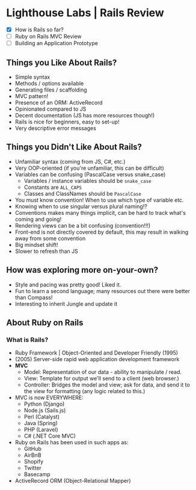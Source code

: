 # Lighthouse Labs | Rails Review

* [X] How is Rails so far?
* [ ] Ruby on Rails MVC Review
* [ ] Building an Application Prototype

## Things you Like About Rails?

* Simple syntax
* Methods / options available
* Generating files / scaffolding
* MVC pattern!
* Presence of an ORM: ActiveRecord
* Opinionated compared to JS
* Decent documentation (JS has more resources though!)
* Rails is nice for beginners, easy to set-up!
* Very descriptive error messages

## Things you Didn't Like About Rails?

* Unfamiliar syntax (coming from JS, C#, etc.)
* Very OOP-oriented (if you're unfamiliar, this can be difficult)
* Variables can be confusing (PascalCase versus snake_case)
  * Variables / instance variables should be `snake_case`
  * Constants are `ALL_CAPS`
  * Classes and ClassNames should be `PascalCase`
* You must know convention! When to use which type of variable etc.
* Knowing when to use singular versus plural naming!?
* Conventions makes many things implicit, can be hard to track what's coming and going!
* Rendering views can be a bit confusing (convention!!!)
* Front-end is not directly covered by default, this may result in walking away from some convention
* Big mindset shift!
* Slower to refresh than JS

## How was exploring more on-your-own?

* Style and pacing was pretty good! Liked it.
* Fun to learn a second language; many resources out there were better than Compass!
* Interesting to inherit Jungle and update it

## About Ruby on Rails

### What is Rails?

* Ruby Framework | Object-Oriented and Developer Friendly (1995)
* (2005) Server-side rapid web application development framework
* **MVC**
  * Model: Representation of our data - ability to manipulate / read.
  * View: Template for output we'll send to a client (web browser.)
  * Controller: Bridges the model and view; ask for data, and send it to the view for formatting (any logic related to this.)
* MVC is now EVERYWHERE:
  * Python (Django)
  * Node.js (Sails.js)
  * Perl (Catalyst)
  * Java (Spring)
  * PHP (Laravel)
  * C# (.NET Core MVC)
* Ruby on Rails has been used in such apps as:
  * GitHub
  * AirBnB
  * Shopify
  * Twitter
  * Basecamp
* ActiveRecord ORM (Object-Relational Mapper)
